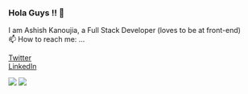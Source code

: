 ### Hola Guys !! 👋
I am Ashish Kanoujia, a Full Stack Developer (loves to be at front-end) <br>
 📫 How to reach me: ... 
<!--  <a href = "https://twitter.com/AshishKanouji17">
 <i class="fa fa-twitter" aria-hidden="true"></i>
 </a> -->
 [Twitter](https://twitter.com/AshishKanouji17) <br>
 [LinkedIn](https://www.linkedin.com/in/ashish-kanoujia-2b4b1a1a4/)
 <span><a href="https://www.linkedin.com/in/ashish-kanoujia-2b4b1a1a4/"><i class="fab fa-linkedin link-icon"></i></a></span>

 
 <img src = "https://github-readme-stats.vercel.app/api/?username=Halfsoul24&count_private=true&theme=tokyonight&showicons=true">
 <img src = "https://github-readme-stats.vercel.app/api/top-langs/?username=Halfsoul24&langs_count=5&theme=tokyonight">

<!--
**Halfsoul24/Halfsoul24** is a ✨ _special_ ✨ repository because its `README.md` (this file) appears on your GitHub profile.

Here are some ideas to get you started:

- 🔭 I’m currently working on ...
- 🌱 I’m currently learning ...
- 👯 I’m looking to collaborate on ...
- 🤔 I’m looking for help with ...
- 💬 Ask me about ...
- 📫 How to reach me: ...[Twitter @AshishKanouji17](https://twitter.com/AshishKanouji17)
- 😄 Pronouns: ...
- ⚡ Fun fact: ...
-->
